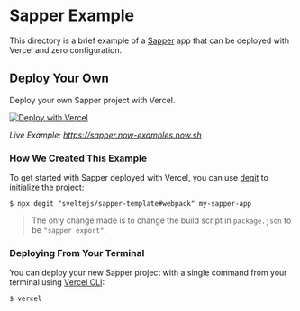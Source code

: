 # Sapper Example

This directory is a brief example of a [Sapper](https://sapper.svelte.dev/) app that can be deployed with Vercel and zero configuration.

## Deploy Your Own

Deploy your own Sapper project with Vercel.

[![Deploy with Vercel](https://vercel.com/button)](https://vercel.com/import/project?template=https://github.com/vercel/vercel/tree/master/examples/sapper)

_Live Example: https://sapper.now-examples.now.sh_

### How We Created This Example

To get started with Sapper deployed with Vercel, you can use [degit](https://github.com/Rich-Harris/degit) to initialize the project:

```shell
$ npx degit "sveltejs/sapper-template#webpack" my-sapper-app
```

> The only change made is to change the build script in `package.json` to be `"sapper export"`.

### Deploying From Your Terminal

You can deploy your new Sapper project with a single command from your terminal using [Vercel CLI](https://vercel.com/download):

```shell
$ vercel
```
